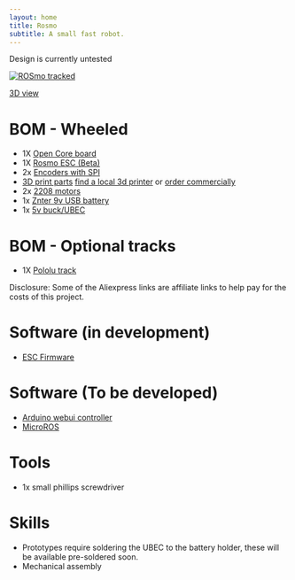 ```yaml
---
layout: home
title: Rosmo
subtitle: A small fast robot.
---
```


Design is currently untested

 [![ROSmo tracked](https://github.com/rosmo-robot/rosmo-robot.github.io/blob/master/assets/img/track_mode_v1.png?raw=true)](https://gmail1605635.autodesk360.com/g/shares/SH9285eQTcf875d3c539d1add2f1be46e456)


[3D view](https://cad.onshape.com/documents/6b861a71bc71caf4bd6f61a4/w/d5107e5cf9c4df80df511b6f/e/c2d820c164333a28e5d3a405?renderMode=0&uiState=628226d59da9664e0b740161)

# BOM - Wheeled

* 1X [Open Core board](https://github.com/rosmo-robot/Open-Core-M5stack#readme)
* 1X [Rosmo ESC (Beta)](https://github.com/rosmo-robot/Rosmo_ESC#readme)
* 2x [Encoders with SPI](https://www.tindie.com/products/smallrobots/as5048a-encoder-board-for-robots-motor-control/) 
* [3D print parts](https://github.com/rosmo-robot/Rosmo_3D/tree/main/V2) [find a local 3d printer](https://www.prusaprinters.org/world) or [order commercially](https://craftcloud3d.com/offer/fe3619b0-f710-4639-9112-3a63e40b91a9?utm_campaign=shareable_cart)
* 2x [2208 motors](https://www.aliexpress.com/wholesale?catId=0&initiative_id=SB_20220504143525&SearchText=gb2208+motor&spm=a2g0o.productlist.1000002.0)
* 1x [Znter 9v USB battery](https://s.click.aliexpress.com/e/_ABWOhg)
* 1x [5v buck/UBEC](https://www.aliexpress.com/item/1005003787729284.html?spm=a2g0o.productlist.0.0.7b8a7badkqQMvR&algo_pvid=59d9d15b-db38-4b12-b8aa-2ac0d0230787&algo_exp_id=59d9d15b-db38-4b12-b8aa-2ac0d0230787-13&pdp_ext_f=%7B%22sku_id%22%3A%2212000027167651460%22%7D&pdp_npi=2%40dis%21GBP%21%211.16%21%21%211.49%21%21%400b0a0ac216526964250068448eb632%2112000027167651460%21sea)

# BOM - Optional tracks

* 1X [Pololu track](https://www.pololu.com/product/3034)

Disclosure: Some of the Aliexpress links are affiliate links to help pay for the costs of this project.

# Software (in development)

* [ESC Firmware](https://github.com/rosmo-robot/Rosmo_ESC_firmware)

# Software (To be developed)

* [Arduino webui controller](https://github.com/rosmo-robot/Arduino-webui-rover-tank)
* [MicroROS](https://github.com/rosmo-robot/Rosmo_ROS2_Diffdrive#readme)

# Tools
* 1x small phillips screwdriver

# Skills
* Prototypes require soldering the UBEC to the battery holder, these will be available pre-soldered soon.
* Mechanical assembly

